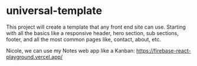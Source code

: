 # universal-template

This project will create a template that any front end site can use. Starting with all the basics like a responsive header, hero section, sub sections, footer, and all the most common pages like, contact, about, etc. 


Nicole, we can use my Notes web app like a Kanban:
https://firebase-react-playground.vercel.app/